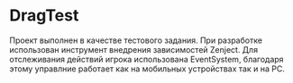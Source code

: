 # DragTest
Проект выполнен в качестве тестового задания.
При разработке использован инструмент внедрения зависимостей Zenject.
Для отслеживания действий игрока использована EventSystem, благодаря этому управлние работает как на мобильных устройствах так и на PC.
